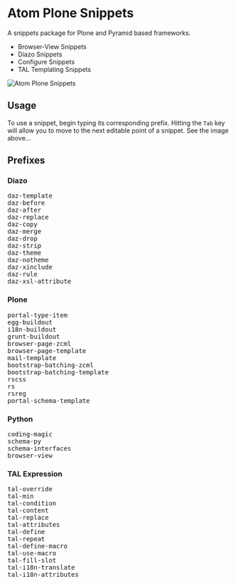 # Atom Plone Snippets

A snippets package for Plone and Pyramid based frameworks.

- Browser-View Snippets
- Diazo Snippets
- Configure Snippets
- TAL Templating Snippets

![Atom Plone Snippets](https://www.dropbox.com/s/2bu0k50s8tv7wb4/Autocomplete_Snippet_Plone.gif?raw=1)

## Usage

To use a snippet, begin typing its corresponding prefix. Hitting the `Tab` key will
allow you to move to the next editable point of a snippet. See the image above...

## Prefixes

### Diazo
<pre>
daz-template
daz-before
daz-after
daz-replace
daz-copy
daz-merge
daz-drop
daz-strip
daz-theme
daz-notheme
daz-xinclude
daz-rule
daz-xsl-attribute</pre>

### Plone
<pre>
portal-type-item
egg-buildout
i18n-buildout
grunt-buildout
browser-page-zcml
browser-page-template
mail-template
bootstrap-batching-zcml
bootstrap-batching-template
rscss
rs
rsreg
portal-schema-template</pre>

### Python
<pre>
coding-magic
schema-py
schema-interfaces
browser-view</pre>

### TAL Expression
<pre>
tal-override
tal-min
tal-condition
tal-content
tal-replace
tal-attributes
tal-define
tal-repeat
tal-define-macro
tal-use-macro
tal-fill-slot
tal-i18n-translate
tal-i18n-attributes</pre>
